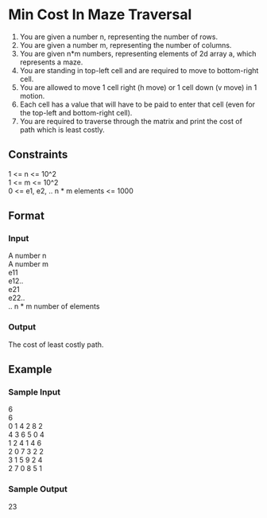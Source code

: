 # Min Cost In Maze Traversal

1. You are given a number n, representing the number of rows.
2. You are given a number m, representing the number of columns.
3. You are given n*m numbers, representing elements of 2d array a, which represents a maze.
4. You are standing in top-left cell and are required to move to bottom-right cell.
5. You are allowed to move 1 cell right (h move) or 1 cell down (v move) in 1 motion.
6. Each cell has a value that will have to be paid to enter that cell (even for the top-left and bottom-right cell).
7. You are required to traverse through the matrix and print the cost of path which is least costly.

## Constraints
1 <= n <= 10^2  
1 <= m <= 10^2  
0 <= e1, e2, .. n * m elements <= 1000

## Format
### Input   
A number n  
A number m  
e11     
e12..   
e21     
e22..   
.. n * m number of elements

### Output
The cost of least costly path.

## Example
### Sample Input

6   
6   
0 1 4 2 8 2     
4 3 6 5 0 4     
1 2 4 1 4 6     
2 0 7 3 2 2     
3 1 5 9 2 4     
2 7 0 8 5 1

### Sample Output
23